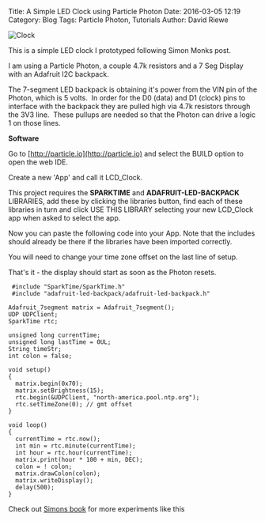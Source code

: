 Title: A Simple LED Clock using Particle Photon
Date: 2016-03-05 12:19
Category: Blog
Tags: Particle Photon, Tutorials
Author: David Riewe

![Clock](/images/clock.jpg)

This is a simple LED clock I prototyped following Simon Monks post. 

I am using a Particle Photon, a couple 4.7k resistors and a 7 Seg Display with an Adafruit I2C backpack.

The 7-segment LED backpack is obtaining it's power from the VIN pin of the Photon, which is 5 volts.  In order for the D0 (data) and D1 (clock) pins to interface with the backpack they are pulled high via 4.7k resistors through the 3V3 line.  These pullups are needed so that the Photon can drive a logic 1 on those lines.

**Software**

Go to [http://particle.io](http://particle.io) and select the BUILD option to open the web IDE.

Create a new 'App' and call it LCD_Clock.

This project requires the **SPARKTIME** and **ADAFRUIT-LED-BACKPACK** LIBRARIES, add these by clicking the libraries button, find each of these libraries in turn and click USE THIS LIBRARY selecting your new LCD_Clock app when asked to select the app.

Now you can paste the following code into your App. Note that the includes should already be there if the libraries have been imported correctly.

You will need to change your time zone offset on the last line of setup.

That's it - the display should start as soon as the Photon resets.
```
 #include "SparkTime/SparkTime.h"
 #include "adafruit-led-backpack/adafruit-led-backpack.h"

Adafruit_7segment matrix = Adafruit_7segment();
UDP UDPClient;
SparkTime rtc;

unsigned long currentTime;
unsigned long lastTime = 0UL;
String timeStr;
int colon = false;
 
void setup()
{
  matrix.begin(0x70);
  matrix.setBrightness(15);
  rtc.begin(&UDPClient, "north-america.pool.ntp.org");
  rtc.setTimeZone(0); // gmt offset
}
 
void loop()
{
  currentTime = rtc.now();
  int min = rtc.minute(currentTime);
  int hour = rtc.hour(currentTime);
  matrix.print(hour * 100 + min, DEC);
  colon = ! colon;
  matrix.drawColon(colon);
  matrix.writeDisplay();
  delay(500);
}
```
Check out [Simons book](http://amzn.to/2exMCkT) for more experiments like this
